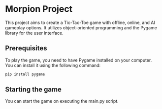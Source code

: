 # Morpion Project

This project aims to create a Tic-Tac-Toe game with offline, online, and AI gameplay options. It utilizes object-oriented programming and the Pygame library for the user interface.

## Prerequisites

To play the game, you need to have Pygame installed on your computer. You can install it using the following command:
```bash
pip install pygame
```

## Starting the game

You can start the game on executing the main.py script.